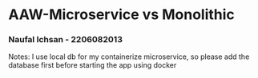 # AAW-Microservice vs Monolithic
### Naufal Ichsan - 2206082013
Notes: I use local db for my containerize microservice, so please add the database first before starting the app using docker